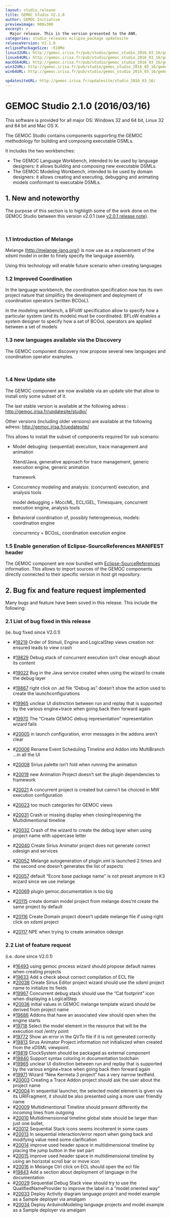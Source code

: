 ```yaml
---
layout: studio_release
title: GEMOC Studio V2.1.0
author: GEMOC Initiative
previewimage: 900x300
excerpt: >
  Major release. This is the version presented to the ANR.
categories: studio_releases eclipse_package updatesite
releaseVersion: V2.1.0
eclipsePackageSize: ~510Mo
linux32URL: http://gemoc.irisa.fr/pub/studio/gemoc_studio_2016_03_16/gemoc_studio-linux.gtk.x86.zip
linux64URL: http://gemoc.irisa.fr/pub/studio/gemoc_studio_2016_03_16/gemoc_studio-linux.gtk.x86_64.zip
macOS64URL: http://gemoc.irisa.fr/pub/studio/gemoc_studio_2016_03_16/gemoc_studio-macosx.cocoa.x86_64.zip
win32URL: http://gemoc.irisa.fr/pub/studio/gemoc_studio_2016_03_16/gemoc_studio-win32.win32.x86.zip
win64URL: http://gemoc.irisa.fr/pub/studio/gemoc_studio_2016_03_16/gemoc_studio-win32.win32.x86_64.zip

updatesiteURL: http://gemoc.irisa.fr/updatesite/studio_2016_03_16/
---
```


# GEMOC Studio 2.1.0 (2016/03/16)

This software is provided for all major OS: Windows 32 and 64 bit, Linux 32 and 64 bit and Mac OS X.

The GEMOC Studio contains components supporting the GEMOC methodology for building and composing executable DSMLs.

It includes the two workbenches:

  * The GEMOC Language Workbench, intended to be used by language designers: it allows building and composing new executable DSMLs.
  * The GEMOC Modeling Workbench, intended to be used by domain designers: it allows creating and executing, debugging and animating models conformant to executable DSMLs.

## 1. New and noteworthy

The purpose of this section is to highligth some of the work done on the GEMOC Studio between this version v2.0.1 (see [v2.0.1 release note](http://gemoc.org/gemoc-studio-v2-0-1-release-notes-2/)).

&nbsp;

### 1.1 Introduction of Melange

Melange (<http://melange-lang.org/>) is now use as a replacement of the xdsml model in order to finely specify the language assembly.

Using this technology will enable future scenario when creating languages

### 1.2 Improved Coordination

In the language workbench, the coordination specification now has its own project nature that simplificy the development and deployment of coordination operators (written BCOoL).

In the modeling workbench, a BFloW specification allow to specify how a particular system (and its models) must be coordinated. BFLoW enables a system designer to specify how a set of BCOoL operators are applied between a set of models

### 1.3 new languages available via the Discovery

The GEMOC component discovery now propose several new languages and coordination operator examples.

&nbsp;

### 1.4 New Update site

The GEMOC component are now available via an update site that allow to install only some subset of it.

The last stable version is available at the following adress : <http://gemoc.irisa.fr/updatesite/studio/>

Other versions (including older versions) are available at the following adress: <http://gemoc.irisa.fr/updatesite/>
  
This allows to install the subset of components required for sub scenario:

  * Model debuging: (sequential) execution, trace management and animation
  
    Xtend/Java, generative approach for trace management, generic execution engine, generic animation
  
    framework
  * Concurrency modeling and analysis: (concurrent) execution, and analysis tools
  
    model debugging + MoccML, ECL/GEL, Timesquare, concurrent execution engine, analysis tools
  * Behavioral coordination of, possibly heterogeneous, models: coordination engine
  
    concurrency + BCOoL, coordination execution engine

### 1.5 Enable generation of Eclipse-SourceReferences MANIFEST header

The GEMOC component are now bundled with [Eclipse-SourceReferences](https://wiki.eclipse.org/PDE/UI/SourceReferences) information. This allows to import sources of the GEMOC components directly connected to their specific version in host git repository.

## 2. Bug fix and feature request implemented

Many bugs and feature have been soved in this release. This include the following:

### 2.1 List of bug fixed in this release

(ie. bug fixed since V2.0.1)

  * #[19219](https://gforge.inria.fr/tracker/index.php?func=detail&aid=19219&group_id=4645&atid=13885) Order of Stimuli, Engine and LogicalStep views creation not ensured leads to view crash
  * #[19829](https://gforge.inria.fr/tracker/index.php?func=detail&aid=19829&group_id=4645&atid=13885) Debug stack of concurrent execution isn&#8217;t clear enough about its content

  * #[19022](https://gforge.inria.fr/tracker/index.php?func=detail&aid=19022&group_id=4645&atid=13885) Bug in the Java service created when using the wizard to create the debug layer
  * #[19867](https://gforge.inria.fr/tracker/index.php?func=detail&aid=19867&group_id=4645&atid=13885) right click on .ad file &#8220;Debug as&#8221; doesn&#8217;t show the action used to create the launchconfigurations

  * #[19965](https://gforge.inria.fr/tracker/index.php?func=detail&aid=19965&group_id=4645&atid=13885) unclear UI distinction between run and replay that is supported by the various engine+trace when going back then forward again
  * #[19970](https://gforge.inria.fr/tracker/index.php?func=detail&aid=19970&group_id=4645&atid=13885) The &#8220;Create GEMOC debug representation&#8221; representation wizard fails
  * #[20005](https://gforge.inria.fr/tracker/index.php?func=detail&aid=20005&group_id=4645&atid=13885) in launch configuration, error messages in the addons aren&#8217;t clear
  * #[20006](https://gforge.inria.fr/tracker/index.php?func=detail&aid=20006&group_id=4645&atid=13885) Rename Event Scheduling Timeline and Addon into MultiBranch &#8230;in all the UI
  * #[20008](https://gforge.inria.fr/tracker/index.php?func=detail&aid=20008&group_id=4645&atid=13885) Sirius palette isn&#8217;t fold when running the animation
  * #[20019](https://gforge.inria.fr/tracker/index.php?func=detail&aid=20019&group_id=4645&atid=13885) new Animation Project doesn&#8217;t set the plugin dependencies to framework
  * #[20021](https://gforge.inria.fr/tracker/index.php?func=detail&aid=20021&group_id=4645&atid=13885) A concurrent project is created but canno&#8217;t be choiced in MW execution configuration
  * #[20023](https://gforge.inria.fr/tracker/index.php?func=detail&aid=20023&group_id=4645&atid=13885) too much categories for GEMOC views
  * #[20031](https://gforge.inria.fr/tracker/index.php?func=detail&aid=20031&group_id=4645&atid=13885) Crash or missing display when closing/reopening the Multidimentional timeline
  * #[20032](https://gforge.inria.fr/tracker/index.php?func=detail&aid=20032&group_id=4645&atid=13885) Crash of the wizard to create the debug layer when using project name with uppercase letter
  * #[20040](https://gforge.inria.fr/tracker/index.php?func=detail&aid=20040&group_id=4645&atid=13885) Create Sirius Animator project does not generate correct odesign and services
  * #[20052](https://gforge.inria.fr/tracker/index.php?func=detail&aid=20052&group_id=4645&atid=13885) Melange autogeneration of plugin.xml is launched 2 times and the second one doesn&#8217;t generates the list of aspects
  * #[20057](https://gforge.inria.fr/tracker/index.php?func=detail&aid=20057&group_id=4645&atid=13885) default &#8220;Ecore base package name&#8221; is not preset anymore in K3 wizard since we use melange
  * #[20069](https://gforge.inria.fr/tracker/index.php?func=detail&aid=20069&group_id=4645&atid=13885) plugin gemoc.documentation is too big
  * #[20115](https://gforge.inria.fr/tracker/index.php?func=detail&aid=20115&group_id=4645&atid=13885) create domain model project from melange does&#8217;nt create the same project by default
  * #[20116](https://gforge.inria.fr/tracker/index.php?func=detail&aid=20116&group_id=4645&atid=13885) Create Domain project doesn&#8217;t update melange file if using right click on xdsml project
  * #[20117](https://gforge.inria.fr/tracker/index.php?func=detail&aid=20117&group_id=4645&atid=13885) NPE when trying to create animation odesign

### 2.2 List of feature request

(i.e. done since V2.0.1)

  * #[16493](https://gforge.inria.fr/tracker/index.php?func=detail&aid=16493&group_id=4645&atid=13870) using gemoc process wizard should propose default names when creating projects
  * #[19633](https://gforge.inria.fr/tracker/index.php?func=detail&aid=19633&group_id=4645&atid=13870) Add a check about correct compilation of ECL file
  * #[20038](https://gforge.inria.fr/tracker/index.php?func=detail&aid=20038&group_id=4645&atid=13870) Create Sirius Editor project wizard should use the xdsml project name to initialize its fields
  * #[19967](https://gforge.inria.fr/tracker/index.php?func=detail&aid=19967&group_id=4645&atid=13870) Concurrent debug stack should use the &#8220;Cat footprint&#8221; icon when displaying a LogicalStep
  * #[20036](https://gforge.inria.fr/tracker/index.php?func=detail&aid=20036&group_id=4645&atid=13870) initial values in GEMOC melange template wizard should be derived from project name
  * #[19686](https://gforge.inria.fr/tracker/index.php?func=detail&aid=19686&group_id=4645&atid=13870) Addons that have an associated view should open when the engine starts
  * #[19718](https://gforge.inria.fr/tracker/index.php?func=detail&aid=19718&group_id=4645&atid=13870) Select the model element in the resource that will be the execution root /entry point
  * #[19772](https://gforge.inria.fr/tracker/index.php?func=detail&aid=19772&group_id=4645&atid=13870) Show an error in the QVTo file if it is not generated correctly
  * #[19813](https://gforge.inria.fr/tracker/index.php?func=detail&aid=19813&group_id=4645&atid=13870) Sirus Animator Project information not initialiszed when created from the xDSML viewpoint.
  * #[19819](https://gforge.inria.fr/tracker/index.php?func=detail&aid=19819&group_id=4645&atid=13870) ClockSystem  should be packaged as external component
  * #[19840](https://gforge.inria.fr/tracker/index.php?func=detail&aid=19840&group_id=4645&atid=13870) Support syntax coloring in documentation toolchain
  * #[19965](https://gforge.inria.fr/tracker/index.php?func=detail&aid=19965&group_id=4645&atid=13885) unclear UI distinction between run and replay that is supported by the various engine+trace when going back then forward again
  * #[19971](https://gforge.inria.fr/tracker/index.php?func=detail&aid=19971&group_id=4645&atid=13870) Wizard &#8220;New Kermeta 3 project&#8221; has a very narrow textfield.
  * #[20003](https://gforge.inria.fr/tracker/index.php?func=detail&aid=20003&group_id=4645&atid=13870) Creating a Trace Addon project should ask the user about the project name
  * #[20004](https://gforge.inria.fr/tracker/index.php?func=detail&aid=20004&group_id=4645&atid=13870) In sequential launcher, the selected model element is given via its URIFragment, it should be also presented using a more user friendly name
  * #[20009](https://gforge.inria.fr/tracker/index.php?func=detail&aid=20009&group_id=4645&atid=13870) Multidimentional Timeline should present differently the incoming lines from outgoing
  * #[20010](https://gforge.inria.fr/tracker/index.php?func=detail&aid=20010&group_id=4645&atid=13870) Multidimensionnal timeline global state should be larger than just one bullet,
  * #[20012](https://gforge.inria.fr/tracker/index.php?func=detail&aid=20012&group_id=4645&atid=13870) Sequential Stack icons seems incoherent in some cases
  * #[20013](https://gforge.inria.fr/tracker/index.php?func=detail&aid=20013&group_id=4645&atid=13870) In sequential interaction/error report when going back and modifying value need some clarification
  * #[20014](https://gforge.inria.fr/tracker/index.php?func=detail&aid=20014&group_id=4645&atid=13870) improve used header space in multidimensional timeline by placing the jump button in the swt part
  * #[20015](https://gforge.inria.fr/tracker/index.php?func=detail&aid=20015&group_id=4645&atid=13870) improve used header space in multidimensional timeline by using an horizotal scroll bar or move icon
  * #[20016](https://gforge.inria.fr/tracker/index.php?func=detail&aid=20016&group_id=4645&atid=13870) in Melange Ctrl click on ECL should open the ecl file
  * #[19843](https://gforge.inria.fr/tracker/index.php?func=detail&aid=19843&group_id=4645&atid=13870) Add a section about deployment of language in the documentation
  * #[20029](https://gforge.inria.fr/tracker/index.php?func=detail&aid=20029&group_id=4645&atid=13870) Sequential Debug Stack view should try to use the QualifiedNameProvider to improve the label in a &#8220;model oriented way&#8221;
  * #[20033](https://gforge.inria.fr/tracker/index.php?func=detail&aid=20033&group_id=4645&atid=13870) Deploy Activity diagram language project and model example as a Sample deployer via amalgam
  * #[20034](https://gforge.inria.fr/tracker/index.php?func=detail&aid=20034&group_id=4645&atid=13870) Deploy ArduinoModeling language projects and model example as a Sample deployer via amalgam

&nbsp;

